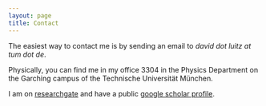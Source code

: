 ```yaml
---
layout: page
title: Contact
---
```



The easiest way to contact me is by sending an email to *david dot luitz at tum dot de*.

Physically, you can find me in my office 3304 in the Physics Department on the Garching campus of the Technische Universität München.

I am on [researchgate](https://www.researchgate.net/profile/David_Luitz) and have a public [google scholar profile](https://scholar.google.com/citations?user=8CCqRZYAAAAJ&hl=en&oi=ao).
